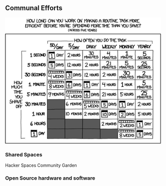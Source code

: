 ## Communal Efforts

![xkcd time](../media/xkcdtime.jpg ':size=50%')

### Shared Spaces

Hacker Spaces
Community Garden

### Open Source hardware and software